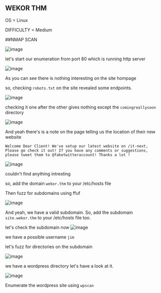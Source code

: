 <h2>WEKOR THM</h2>

OS = Linux

DIFFICULTY = Medium


##NMAP SCAN

![image](https://github.com/0xVenus/0xVenus.github.io/assets/97831939/b934e443-5db2-47c5-980d-bf8eeb5f625f)

let's start our enumeration from port 80 which is running http server

![image](https://github.com/0xVenus/0xVenus.github.io/assets/97831939/5df0a3fc-387b-4b8f-9f15-83c32337a2c0)

As you can see there is nothing interesting on the site hompage

so, checking ``robots.txt`` on the site revealed some endpoints.

![image](https://github.com/0xVenus/0xVenus.github.io/assets/97831939/f7562883-772b-4a3f-b4bd-6a17fcc40c91)

checking it one after the other gives nothing except the ``comingreallysoon`` directory

![image](https://github.com/0xVenus/0xVenus.github.io/assets/97831939/c06341fd-9c65-4bd9-876e-1ec7f01cfb3b)

And yeah there's is a note on the page telling us the location of their new website

``Welcome Dear Client! We've setup our latest website on /it-next, Please go check it out! If you have any comments or suggestions, please tweet them to @faketwitteraccount! Thanks a lot ! ``

![image](https://github.com/0xVenus/0xVenus.github.io/assets/97831939/af7b0ed7-84f5-4eb4-9e1b-22c2f3cc3928)

couldn't find anything intresting

so, add the domain ``wekor.thm`` to your /etc/hosts file

Then fuzz for subdomains using ffuf

![image](https://github.com/0xVenus/0xVenus.github.io/assets/97831939/f360b5f8-1fdf-4b7b-ae0c-792c7e6b52e3)

And yeah, we have a valid subdomain. So, add the subdomain ``site.wekor.thm`` to your /etc/hosts file too.

let's check the subdomain now
![image](https://github.com/0xVenus/0xVenus.github.io/assets/97831939/ca75b5b2-6d86-4890-9da7-d3e7f1f64de8)

we have a possible username ``jim``

let's fuzz for directories on the subdomain

![image](https://github.com/0xVenus/0xVenus.github.io/assets/97831939/fab4824b-d202-4dc6-bf36-75de7af115c7)

we have a wordpress directory let's have a look at it.

![image](https://github.com/0xVenus/0xVenus.github.io/assets/97831939/b13aa8f7-baeb-4d18-87a8-b940f11580c7)

Enumerate the wordpress site using ``wpscan``












